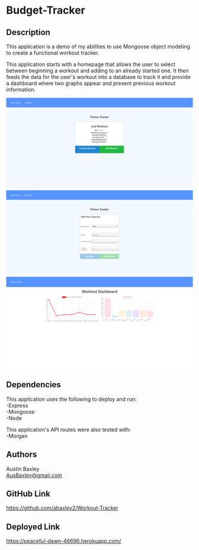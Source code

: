 # Budget-Tracker

## Description

This application is a demo of my abilities to use Mongoose object modeling to create a functional workout tracker.

This application starts with a homepage that allows the user to select between beginning a workout and adding to an already started one. It then feeds the data for the user's workout into a database to track it and provide a dashboard where two graphs appear and present previous workout information.

![Workout-Tracker Picture of Work](https://github.com/abaxley2/Workout-Tracker/blob/main/images/tracker1.png)  
![Workout-Tracker Picture of Work](https://github.com/abaxley2/Workout-Tracker/blob/main/images/tracker2.png)  
![Workout-Tracker Picture of Work](https://github.com/abaxley2/Workout-Tracker/blob/main/images/tracker3.png)

## Dependencies

This application uses the following to deploy and run:  
-Express  
-Mongoose  
-Node

This application's API routes were also tested with:  
-Morgan

## Authors

Austin Baxley  
AusBaxley@gmail.com

## GitHub Link

https://github.com/abaxley2/Workout-Tracker

## Deployed Link

https://peaceful-dawn-46696.herokuapp.com/
